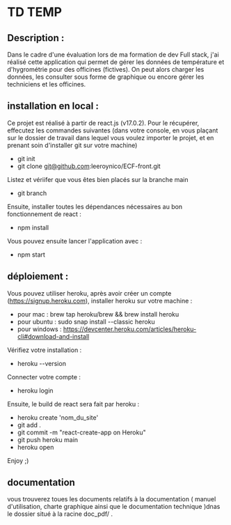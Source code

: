 # TD TEMP

## Description :

Dans le cadre d'une évaluation lors de ma formation de dev Full stack, j'ai réalisé cette application qui permet de gérer les données de température et d'hygrométrie pour des officines (fictives). On peut alors charger les données, les consulter sous forme de graphique ou encore gérer les techniciens et les officines.

## installation en local :

Ce projet est réalisé à partir de react.js (v17.0.2).
Pour le récupérer, effecutez les commandes suivantes (dans votre console, en vous plaçant sur le dossier de travail dans lequel vous voulez importer le projet, et en prenant soin d'installer git sur votre machine)

- git init
- git clone git@github.com:leeroynico/ECF-front.git

Listez et vériifer que vous êtes bien placés sur la branche main

- git branch

Ensuite, installer toutes les dépendances nécessaires au bon fonctionnement de react :

- npm install

Vous pouvez ensuite lancer l'application avec :

- npm start

## déploiement :

Vous pouvez utiliser heroku, après avoir créer un compte (https://signup.heroku.com), installer heroku sur votre machine :

- pour mac : brew tap heroku/brew && brew install heroku
- pour ubuntu : sudo snap install --classic heroku
- pour windows : https://devcenter.heroku.com/articles/heroku-cli#download-and-install

Vérifiez votre installation :

- heroku --version

Connecter votre compte :

- heroku login

Ensuite, le build de react sera fait par heroku :

- heroku create 'nom_du_site'
- git add .
- git commit -m "react-create-app on Heroku"
- git push heroku main
- heroku open

Enjoy ;)

## documentation

vous trouverez toues les documents relatifs à la documentation ( manuel d'utilisation, charte graphique ainsi que le documentation technique )dnas le dossier situé à la racine doc_pdf/ .
